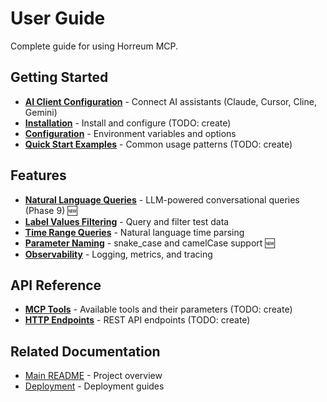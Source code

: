 # User Guide

Complete guide for using Horreum MCP.

## Getting Started

- **[AI Client Configuration](ai-clients.md)** - Connect AI assistants (Claude,
  Cursor, Cline, Gemini)
- **[Installation](getting-started.md)** - Install and configure (TODO: create)
- **[Configuration](configuration.md)** - Environment variables and options
- **[Quick Start Examples](examples.md)** - Common usage patterns (TODO: create)

## Features

- **[Natural Language Queries](natural-language-queries.md)** - LLM-powered
  conversational queries (Phase 9) 🆕
- **[Label Values Filtering](filtering.md)** - Query and filter test data
- **[Time Range Queries](time-ranges.md)** - Natural language time parsing
- **[Parameter Naming](parameter-naming.md)** - snake_case and camelCase
  support 🆕
- **[Observability](observability.md)** - Logging, metrics, and tracing

## API Reference

- **[MCP Tools](api-reference.md)** - Available tools and their parameters
  (TODO: create)
- **[HTTP Endpoints](http-api.md)** - REST API endpoints (TODO: create)

## Related Documentation

- [Main README](../../README.md) - Project overview
- [Deployment](../deployment/README.md) - Deployment guides
